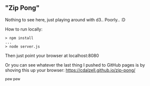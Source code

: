## "Zip Pong"

Nothing to see here, just playing around with d3.. Poorly.. :D

How to run locally:
```
> npm install
...
> node server.js
```

Then just point your browser at localhost:8080

Or you can see whatever the last thing I pushed to GitHub pages is by shoving this up your browser: https://cdalzell.github.io/zip-pong/

<sub>pew pew</sub>
